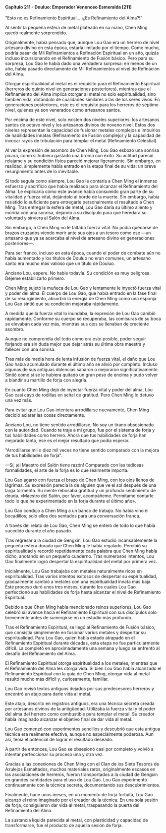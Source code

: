 
#### Capítulo 211 - Douluo: Emperador Venenoso Esmeralda [211]

"Esto no es Refinamiento Espiritual... ¡¿Es Refinamiento del Alma?!"

Al sentir la pequeña esfera de metal plateado en su mano, Chen Ming quedó realmente sorprendido.

Originalmente, había pensado que, aunque Lou Gao era un herrero de nivel artesano divino en esta época, estaría limitado por el tiempo. Como mucho, podría pasar de Mil Refinamientos a Refinación Espiritual en un año, quizás incluso incursionando en el Refinamiento de Fusión básico. Pero para su sorpresa, Lou Gao le había dado una verdadera sorpresa: en menos de un año, había pasado directamente de Mil Refinamientos al nivel de Refinación del Alma.

Otorgar espiritualidad al metal es el requisito para el Refinamiento Espiritual (herreros de quinto nivel en generaciones posteriores), mientras que el Refinamiento del Alma implica otorgar al metal no solo espiritualidad, sino también vida, dotándolo de cualidades similares a las de los seres vivos. En generaciones posteriores, este es el requisito para los herreros de séptimo nivel, quienes ya son venerados como artesanos santos.

Por encima de este nivel, solo existen dos niveles superiores: los artesanos santos de octavo nivel y los artesanos divinos de noveno nivel. Estos dos niveles representan la capacidad de fusionar metales complejos e imbuirlos de habilidades innatas (Refinamiento de Fusión complejo) y la capacidad de invocar rayos de tribulación para templar el metal (Refinamiento Celestial).

Al ver la expresión de asombro de Chen Ming, Lou Gao esbozó una sonrisa pícara, como si hubiera gastado una broma con éxito. Su actitud pareció relajarse y su condición física pareció mejorar ligeramente. Sin embargo, en realidad, simplemente había entrado en la etapa final de su vida: un breve resurgimiento antes de lo inevitable.

Si todo seguía como siempre, Lou Gao le contaría a Chen Ming el inmenso esfuerzo y sacrificio que había realizado para alcanzar el Refinamiento del Alma. Le explicaría cómo este avance había consumido gran parte de su vitalidad y fuerza vital, dejándolo al borde de la muerte. Sin embargo, había resistido lo suficiente para entregarle personalmente el resultado a Chen Ming. Tras entregar la esfera de metal, Lou Gao daría su último aliento y moriría con una sonrisa, dejando a su discípulo para que heredara su voluntad y sirviera al Salón del Alma.

Sin embargo, a Chen Ming no le faltaba fuerza vital. No podía quedarse de brazos cruzados viendo morir ante sus ojos a un tesoro como ese —un artesano que ya se acercaba al nivel de artesano divino en generaciones posteriores—.

Para ser franco, incluso en esta época, cuando el poder de combate aún no había aumentado y los títulos de Douluo no eran comunes, un artesano santo era mucho más valioso que un título de Douluo.

Anciano Lou, espere. No hable todavía. Su condición es muy peligrosa. Déjeme estabilizarlo primero.

Chen Ming sujetó la muñeca de Lou Gao y lentamente le inyectó fuerza vital y poder del alma. El cuerpo de Lou Gao, que había entrado en la fase final de su resurgimiento, absorbió la energía de Chen Ming como una esponja. Lou Gao sintió que su condición mejoraba rápidamente.

A medida que la fuerza vital lo inundaba, la expresión de Lou Gao cambió rápidamente. Conforme su cuerpo se recuperaba, las comisuras de su boca se elevaban cada vez más, mientras sus ojos se llenaban de creciente asombro.

Aunque no comprendía del todo cómo era esto posible, poder seguir forjando era sin duda mejor que dejar atrás su última obra maestra y fallecer con una sonrisa.

Tras más de media hora de lenta infusión de fuerza vital, el daño que Lou Gao había acumulado durante el último año se alivió por completo. Incluso algunas de sus antiguas dolencias sanaron o mejoraron significativamente. Sintió como si se le hubiera quitado un gran peso de encima y pudo volver a blandir su martillo de forja con alegría.

En cuanto Chen Ming dejó de inyectar fuerza vital y poder del alma, Lou Gao casi cayó de rodillas en señal de gratitud. Pero Chen Ming lo detuvo una vez más.

Para evitar que Lou Gao intentara arrodillarse nuevamente, Chen Ming decidió aclarar las cosas directamente.

Anciano Lou, no tiene sentido arrodillarse. No soy un tirano obsesionado con la autoridad. Cuando te traje a mi grupo, fue por el sistema de forja y tus habilidades como herrero. Ahora que tus habilidades de forja han mejorado tanto, ese es el mejor resultado que podía esperar.

"Arrodillarse mil o diez mil veces no tiene sentido comparado con la mejora de tus habilidades de forja".

—Sí, ¡el Maestro del Salón tiene razón! Comparado con las tediosas formalidades, el arte de la forja es lo que realmente importa.

Lou Gao agarró con fuerza el brazo de Chen Ming, con los ojos llenos de lágrimas. Su expresión parecía la de alguien que ve el sol después de una larga tormenta. Su mente rebosaba gratitud y un profundo sentimiento de deuda. «Maestro del Salón, por favor, acompáñeme. Permítame contarle todo lo que he experimentado en la forja durante el último año».

Lou Gao condujo a Chen Ming a un banco de trabajo. No había vino ni bocadillos; solo ellos dos sentados para una conversación franca.

A través del relato de Lou Gao, Chen Ming se enteró de todo lo que había sucedido durante el año pasado.

Tras regresar a la ciudad de Gengxin, Lou Gao estudió incansablemente la pequeña esfera dorada que Chen Ming le había regalado. Percibió su espiritualidad y recordó repetidamente cada palabra que Chen Ming había dicho, anotando en un pequeño cuaderno. Tras numerosos intentos, Lou Gao finalmente logró despertar la espiritualidad del metal por primera vez.

Inicialmente, Lou Gao trabajaba con metales naturalmente ricos en espiritualidad. Tras varios intentos exitosos de despertar su espiritualidad, gradualmente cambió a metales con una espiritualidad innata más baja. Este proceso duró unos tres meses, durante los cuales Lou Gao perfeccionó sus habilidades de forja hasta alcanzar el nivel de Refinamiento Espiritual.

Debido a que Chen Ming había mencionado reinos superiores, Lou Gao celebró su avance hacia el Refinamiento Espiritual con sus discípulos solo brevemente antes de sumergirse en un estudio más profundo.

Tras el Refinamiento Espiritual, se llegó al Refinamiento de Fusión básico, que consistía simplemente en fusionar varios metales y despertar su espiritualidad. Para Lou Gao, quien había estado atrapado en el Refinamiento Espiritual durante décadas, esta etapa no fue particularmente difícil. La completó en aproximadamente una semana y luego se enfrentó al desafío del Refinamiento del Alma.

El Refinamiento Espiritual otorga espiritualidad a los metales, mientras que el Refinamiento del Alma les otorga vida. Si bien Lou Gao había alcanzado el Refinamiento Espiritual con la guía de Chen Ming, otorgar vida al metal resultó mucho más difícil y, curiosamente, familiar.

Lou Gao revisó textos antiguos dejados por sus predecesores herreros y encontró un atajo para darle vida al metal.

Este atajo, descrito en registros antiguos, era una técnica secreta creada por artesanos divinos de la antigüedad. Utilizaba la fuerza vital y el poder del alma del herrero como combustible para templar el metal. Su creador había imaginado alcanzar el objetivo final de dar vida al metal.

Lou Gao comenzó con experimentos sencillos y descubrió que esta antigua técnica era realmente efectiva, aunque no especialmente poderosa. Aun así, tenía el potencial de lograr el resultado deseado.

A partir de entonces, Lou Gao se obsesionó casi por completo y volvió a intentar perfeccionar su proceso una y otra vez.

Gracias a las conexiones de Chen Ming con el Clan de los Siete Tesoros de Azulejos Esmaltados, muchos materiales raros, originalmente escasos en las asociaciones de herreros, fueron transportados a la ciudad de Gengxin en grandes cantidades para el uso de Lou Gao. Lou Gao experimentó continuamente con la técnica secreta, documentando sus descubrimientos.

Finalmente, hace unos meses, en un momento de forja fortuita, Lou Gao alcanzó el reino imaginado por el creador de la técnica. En una sola sesión de forja, consiguieron dar vida al metal, traspasando la puerta del Refinamiento del Alma.

La sustancia líquida parecida al metal, con plasticidad y capacidad de transformarse, fue el producto de aquella sesión de forja.
